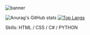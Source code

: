 ![banner](https://user-images.githubusercontent.com/80597076/129627116-d5307881-2eb3-4453-ab99-1c4fc00d9718.png)

![Anurag's GitHub stats](https://github-readme-stats.vercel.app/api?username=AhmedHajiyev&theme=dark&show_icons=true)
[![Top Langs](https://github-readme-stats.vercel.app/api/top-langs/?username=AhmedHajiyev&layout=compact)](https://github.com/AhmedHajiyev/github-readme-stats)



Skills: HTML / CSS / C# / PYTHON 








